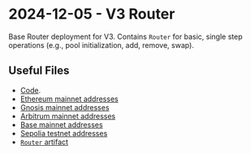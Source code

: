 # 2024-12-05 - V3 Router

Base Router deployment for V3.
Contains `Router` for basic, single step operations (e.g., pool initialization, add, remove, swap).

## Useful Files

- [Code](https://github.com/balancer/balancer-v3-monorepo/commit/74d7068fb21565741427cdabfa4f1b539a4bddaa).
- [Ethereum mainnet addresses](./output/mainnet.json)
- [Gnosis mainnet addresses](./output/gnosis.json)
- [Arbitrum mainnet addresses](./output/arbitrum.json)
- [Base mainnet addresses](./output/base.json)
- [Sepolia testnet addresses](./output/sepolia.json)
- [`Router` artifact](./artifact/Router.json)

